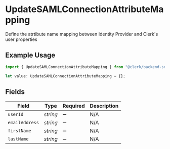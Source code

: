 # UpdateSAMLConnectionAttributeMapping

Define the atrtibute name mapping between Identity Provider and Clerk's user properties

## Example Usage

```typescript
import { UpdateSAMLConnectionAttributeMapping } from "@clerk/backend-sdk/models/operations";

let value: UpdateSAMLConnectionAttributeMapping = {};
```

## Fields

| Field              | Type               | Required           | Description        |
| ------------------ | ------------------ | ------------------ | ------------------ |
| `userId`           | *string*           | :heavy_minus_sign: | N/A                |
| `emailAddress`     | *string*           | :heavy_minus_sign: | N/A                |
| `firstName`        | *string*           | :heavy_minus_sign: | N/A                |
| `lastName`         | *string*           | :heavy_minus_sign: | N/A                |
